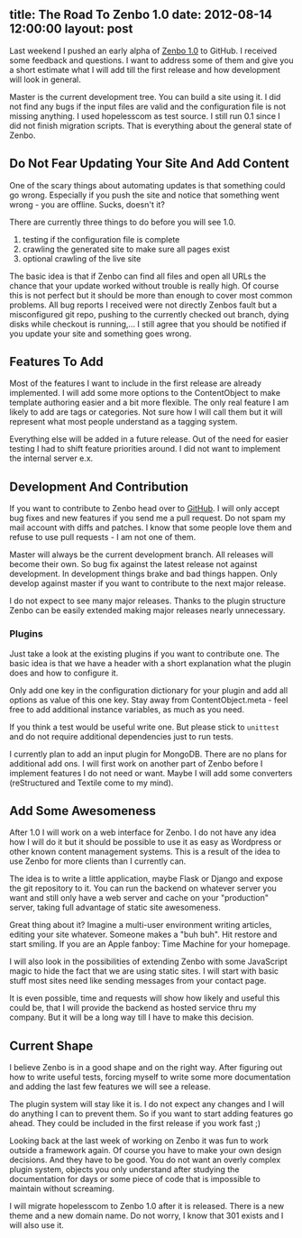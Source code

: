 title: The Road To Zenbo 1.0
date: 2012-08-14 12:00:00
layout: post
---
Last weekend I pushed an early alpha of [Zenbo 1.0][zenbo] to GitHub. I received some feedback and questions. I want to address some of them and give you a short estimate what I will add till the first release and how development will look in general.
<!--MORE-->

Master is the current development tree. You can build a site using it. I did not find any bugs if the input files are valid and the configuration file is not missing anything. I used hopelesscom as test source. I still run 0.1 since I did not finish migration scripts. That is everything about the general state of Zenbo.

## Do Not Fear Updating Your Site And Add Content
One of the scary things about automating updates is that something could go wrong. Especially if you push the site and notice that something went wrong - you are offline. Sucks, doesn't it?

There are currently three things to do before you will see 1.0.

1. testing if the configuration file is complete
2. crawling the generated site to make sure all pages exist
3. optional crawling of the live site

The basic idea is that if Zenbo can find all files and open all URLs the chance that your update worked without trouble is really high. Of course this is not perfect but it should be more than enough to cover most common problems. All bug reports I received were not directly Zenbos fault but a misconfigured git repo, pushing to the currently checked out branch, dying disks while checkout is running,… I still agree that you should be notified if you update your site and something goes wrong.

## Features To Add
Most of the features I want to include in the first release are already implemented. I will add some more options to the ContentObject to make template authoring easier and a bit more flexible. The only real feature I am likely to add are tags or categories. Not sure how I will call them but it will represent what most people understand as a tagging system.

Everything else will be added in a future release. Out of the need for easier testing I had to shift feature priorities around. I did not want to implement the internal server e.x.

## Development And Contribution
If you want to contribute to Zenbo head over to [GitHub][zenbo]. I will only accept bug fixes and new features if you send me a pull request. Do not spam my mail account with diffs and patches. I know that some people love them and refuse to use pull requests - I am not one of them.

Master will always be the current development branch. All releases will become their own. So bug fix against the latest release not against development. In development things brake and bad things happen. Only develop against master if you want to contribute to the next major release.

I do not expect to see many major releases. Thanks to the plugin structure Zenbo can be easily extended making major releases nearly unnecessary.

### Plugins
Just take a look at the existing plugins if you want to contribute one. The basic idea is that we have a header with a short explanation what the plugin does and how to configure it. 

Only add one key in the configuration dictionary for your plugin and add all options as value of this one key. Stay away from ContentObject.meta - feel free to add additional instance variables, as much as you need.

If you think a test would be useful write one. But please stick to ```unittest``` and do not require additional dependencies just to run tests.

I currently plan to add an input plugin for MongoDB. There are no plans for additional add ons. I will first work on another part of Zenbo before I implement features I do not need or want. Maybe I will add some converters (reStructured and Textile come to my mind).

## Add Some Awesomeness
After 1.0 I will work on a web interface for Zenbo. I do not have any idea how I will do it but it should be possible to use it as easy as Wordpress or other known content management systems. This is a result of the idea to use Zenbo for more clients than I currently can.

The idea is to write a little application, maybe Flask or Django and expose the git repository to it. You can run the backend on whatever server you want and still only have a web server and cache on your "production" server, taking full advantage of static site awesomeness.

Great thing about it? Imagine a multi-user environment writing articles, editing your site whatever. Someone makes a "buh buh". Hit restore and start smiling. If you are an Apple fanboy: Time Machine for your homepage.

I will also look in the possibilities of extending Zenbo with some JavaScript magic to hide the fact that we are using static sites. I will start with basic stuff most sites need like sending messages from your contact page.

It is even possible, time and requests will show how likely and useful this could be, that I will provide the backend as hosted service thru my company. But it will be a long way till I have to make this decision.

## Current Shape
I believe Zenbo is in a good shape and on the right way. After figuring out how to write useful tests, forcing myself to write some more documentation and adding the last few features we will see a release.

The plugin system will stay like it is. I do not expect any changes and I will do anything I can to prevent them. So if you want to start adding features go ahead. They could be included in the first release if you work fast ;)

Looking back at the last week of working on Zenbo it was fun to work outside a framework again. Of course you have to make your own design decisions. And they have to be good. You do not want an overly complex plugin system, objects you only understand after studying the documentation for days or some piece of code that is impossible to maintain without screaming.

I will migrate hopelesscom to Zenbo 1.0 after it is released. There is a new theme and a new domain name. Do not worry, I know that 301 exists and I will also use it.

[zenbo]: https://github.com/fallenhitokiri/Zenbo
